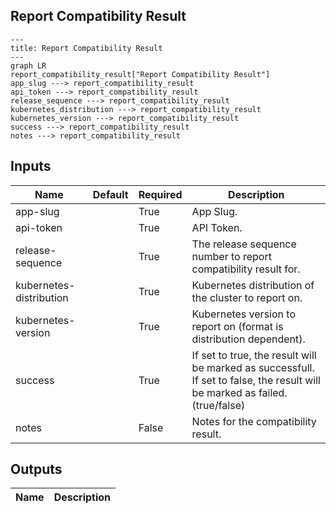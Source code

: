 ## Report Compatibility Result

```mermaid
---
title: Report Compatibility Result
---
graph LR
report_compatibility_result["Report Compatibility Result"]
app_slug ---> report_compatibility_result
api_token ---> report_compatibility_result
release_sequence ---> report_compatibility_result
kubernetes_distribution ---> report_compatibility_result
kubernetes_version ---> report_compatibility_result
success ---> report_compatibility_result
notes ---> report_compatibility_result
```
## Inputs
| Name | Default | Required | Description |
| --- | --- | --- | --- |
| app-slug |  | True | App Slug. |
| api-token |  | True | API Token. |
| release-sequence |  | True | The release sequence number to report compatibility result for. |
| kubernetes-distribution |  | True | Kubernetes distribution of the cluster to report on. |
| kubernetes-version |  | True | Kubernetes version to report on (format is distribution dependent). |
| success |  | True | If set to true, the result will be marked as successfull. If set to false, the result will be marked as failed. (true/false) |
| notes |  | False | Notes for the compatibility result. |

## Outputs
| Name | Description |
| --- | --- |

